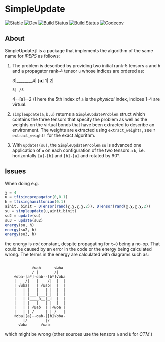 # SimpleUpdate

[![Stable](https://img.shields.io/badge/docs-stable-blue.svg)](https://under-Peter.github.io/SimpleUpdate.jl/stable)
[![Dev](https://img.shields.io/badge/docs-dev-blue.svg)](https://under-Peter.github.io/SimpleUpdate.jl/dev)
[![Build Status](https://travis-ci.com/under-Peter/SimpleUpdate.jl.svg?branch=master)](https://travis-ci.com/under-Peter/SimpleUpdate.jl)
[![Build Status](https://ci.appveyor.com/api/projects/status/github/under-Peter/SimpleUpdate.jl?svg=true)](https://ci.appveyor.com/project/under-Peter/SimpleUpdate-jl)
[![Codecov](https://codecov.io/gh/under-Peter/SimpleUpdate.jl/branch/master/graph/badge.svg)](https://codecov.io/gh/under-Peter/SimpleUpdate.jl)

## About
SimpleUpdate.jl is a package that implements the algorithm of the same name for *iPEPS* as follows:

1. The problem is described by providing two initial rank-5 tensors `a` and `b` and a propagator rank-4 tensor `u`  whose indices are ordered as:


    3|________4|
     [____u____]
    1|        2|

       5| /3
    4--[a]--2
       /1
here the 5th index of `a` is the _physical_ index, indices 1-4 are virtual.

2. `simpleupdate(a,b,u)` returns a `SimpleUpdateProblem` struct which contains the three tensors that specify the problem as well as the weights on the virtual bonds that have been extracted to describe an environment.
The weights are extracted using `extract_weight!`, see `?extract_weight!` for the exact algorithm.

3. With `update!(su)`, the `SimpleUpdateProblem` `su` is advanced one application of `u` on each configuration of the two tensors `a` `b`, i.e. horizontally `[a]-[b]` and `[b]-[a]` and rotated by 90°.


## Issues

When doing e.g.
```julia
χ = 4
u = tfisingpropagator(0,0.1)
h = tfisinghamiltonian(0.1)
ainit, binit = DTensor(rand(χ,χ,χ,χ,2)), DTensor(rand(χ,χ,χ,χ,2))
su = simpleupdate(u,ainit,binit)
su2 = update(su)
su3 = update(su2)
energy(su, h)
energy(su2, h)
energy(su3, h)
```
the energy is _not_ constant, despite propagating for `t=0` being a no-op. That could be caused by an error in the code or the energy being calculated wrong.
The terms in the energy are calculated with diagrams such as:
```

            √ωab      √ωba
            / |       /|
    √σba-[a*]-σab--[b*]√σba
    |    /|   |    /|  |  |
    | √ωba|   | √ωab|  |  |
    |   | |   |   | |  |  |
    |   | |___|___|_|  |  |
    |   | [____h__|_]  |  |
    |   | |   |   | |  |  |
    |   | | √ωab  | |√ωba |
    |   | | /     | | /   |
    √σba|[a]--σab-|[b]√σba-
        |/        |/
      √ωba      √ωab

```

which might be wrong (other sources use the tensors `a` and `b` for *CTM*.)
